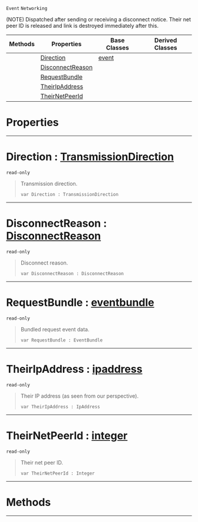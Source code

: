  `Event` `Networking`



(NOTE) Dispatched after sending or receiving a disconnect notice. Their net peer ID is released and link is destroyed immediately after this.

|Methods|Properties|Base Classes|Derived Classes|
|---|---|---|---|
| |[Direction](netlinkdisconnected.md#direction-zilch-engine-do)|[event](event.md)| |
| |[DisconnectReason](netlinkdisconnected.md#disconnectreason-zilch-en)| | |
| |[RequestBundle](netlinkdisconnected.md#requestbundle-zilch-engin)| | |
| |[TheirIpAddress](netlinkdisconnected.md#theiripaddress-zilch-engi)| | |
| |[TheirNetPeerId](netlinkdisconnected.md#theirnetpeerid-zilch-engi)| | |


 #  Properties


---  
 #  Direction : [TransmissionDirection](../enum_reference.md#transmissiondirection)

 `read-only`

> Transmission direction.
> ```TS:Nada
> var Direction : TransmissionDirection


---  
 #  DisconnectReason : [DisconnectReason](../enum_reference.md#disconnectreason)

 `read-only`

> Disconnect reason.
> ```TS:Nada
> var DisconnectReason : DisconnectReason


---  
 #  RequestBundle : [eventbundle](eventbundle.md)

 `read-only`

> Bundled request event data.
> ```TS:Nada
> var RequestBundle : EventBundle


---  
 #  TheirIpAddress : [ipaddress](ipaddress.md)

 `read-only`

> Their IP address (as seen from our perspective).
> ```TS:Nada
> var TheirIpAddress : IpAddress


---  
 #  TheirNetPeerId : [integer](../nada_base_types/integer.md)

 `read-only`

> Their net peer ID.
> ```TS:Nada
> var TheirNetPeerId : Integer


---  
 #  Methods


---  
 

 